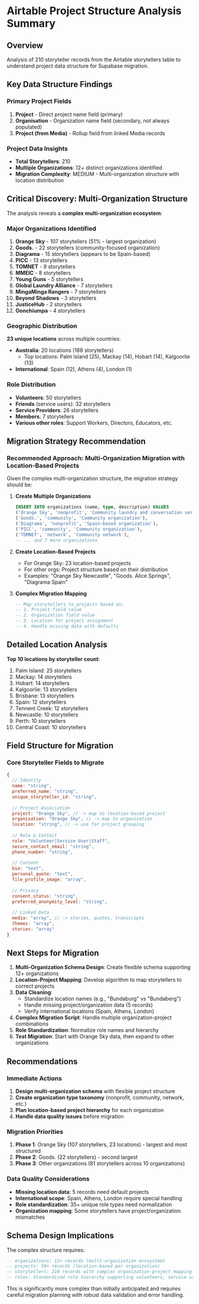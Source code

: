# Airtable Project Structure Analysis Summary

## Overview
Analysis of 210 storyteller records from the Airtable storytellers table to understand project data structure for Supabase migration.

## Key Data Structure Findings

### Primary Project Fields
1. **Project** - Direct project name field (primary)
2. **Organisation** - Organization name field (secondary, not always populated)
3. **Project (from Media)** - Rollup field from linked Media records

### Project Data Insights
- **Total Storytellers**: 210
- **Multiple Organizations**: 12+ distinct organizations identified
- **Migration Complexity**: MEDIUM - Multi-organization structure with location distribution

## Critical Discovery: Multi-Organization Structure

The analysis reveals a **complex multi-organization ecosystem**:

### Major Organizations Identified
1. **Orange Sky** - 107 storytellers (51% - largest organization)
2. **Goods.** - 22 storytellers (community-focused organization)
3. **Diagrama** - 15 storytellers (appears to be Spain-based)
4. **PICC** - 13 storytellers 
5. **TOMNET** - 9 storytellers
6. **MMEIC** - 8 storytellers
7. **Young Guns** - 5 storytellers
8. **Global Laundry Alliance** - 7 storytellers
9. **MingaMinga Rangers** - 7 storytellers
10. **Beyond Shadows** - 3 storytellers
11. **JusticeHub** - 2 storytellers
12. **Oonchiumpa** - 4 storytellers

### Geographic Distribution
**23 unique locations** across multiple countries:
- **Australia**: 20 locations (188 storytellers)
  - Top locations: Palm Island (25), Mackay (14), Hobart (14), Kalgoorlie (13)
- **International**: Spain (12), Athens (4), London (1)

### Role Distribution
- **Volunteers**: 50 storytellers
- **Friends** (service users): 32 storytellers  
- **Service Providers**: 26 storytellers
- **Members**: 7 storytellers
- **Various other roles**: Support Workers, Directors, Educators, etc.

## Migration Strategy Recommendation

### Recommended Approach: **Multi-Organization Migration with Location-Based Projects**

Given the complex multi-organization structure, the migration strategy should be:

1. **Create Multiple Organizations**
   ```sql
   INSERT INTO organizations (name, type, description) VALUES
   ('Orange Sky', 'nonprofit', 'Community laundry and conversation service'),
   ('Goods.', 'community', 'Community organization'),  
   ('Diagrama', 'nonprofit', 'Spain-based organization'),
   ('PICC', 'community', 'Community organization'),
   ('TOMNET', 'network', 'Community network'),
   -- ... and 7 more organizations
   ```

2. **Create Location-Based Projects**
   - For Orange Sky: 23 location-based projects
   - For other orgs: Project structure based on their distribution
   - Examples: "Orange Sky Newcastle", "Goods. Alice Springs", "Diagrama Spain"

3. **Complex Migration Mapping**
   ```sql
   -- Map storytellers to projects based on:
   -- 1. Project field value 
   -- 2. Organization field value
   -- 3. Location for project assignment
   -- 4. Handle missing data with defaults
   ```

## Detailed Location Analysis
**Top 10 locations by storyteller count**:
1. Palm Island: 25 storytellers
2. Mackay: 14 storytellers
3. Hobart: 14 storytellers  
4. Kalgoorlie: 13 storytellers
5. Brisbane: 13 storytellers
6. Spain: 12 storytellers
7. Tennent Creek: 12 storytellers
8. Newcastle: 10 storytellers
9. Perth: 10 storytellers
10. Central Coast: 10 storytellers

## Field Structure for Migration

### Core Storyteller Fields to Migrate
```javascript
{
  // Identity
  name: "string",
  preferred_name: "string", 
  unique_storyteller_id: "string",
  
  // Project Association  
  project: "Orange Sky", // -> map to location-based project
  organisation: "Orange Sky", // -> map to organization
  location: "string", // -> use for project grouping
  
  // Role & Contact
  role: "Volunteer|Service User|Staff",
  secure_contact_email: "string",
  phone_number: "string",
  
  // Content
  bio: "text",
  personal_quote: "text", 
  file_profile_image: "array",
  
  // Privacy
  consent_status: "string",
  preferred_anonymity_level: "string",
  
  // Linked Data
  media: "array", // -> stories, quotes, transcripts
  themes: "array",
  stories: "array"
}
```

## Next Steps for Migration

1. **Multi-Organization Schema Design**: Create flexible schema supporting 12+ organizations
2. **Location-Project Mapping**: Develop algorithm to map storytellers to correct projects
3. **Data Cleaning**: 
   - Standardize location names (e.g., "Bundaburg" vs "Bundaberg")
   - Handle missing project/organization data (5 records)
   - Verify international locations (Spain, Athens, London)
4. **Complex Migration Script**: Handle multiple organization-project combinations
5. **Role Standardization**: Normalize role names and hierarchy
6. **Test Migration**: Start with Orange Sky data, then expand to other organizations

## Recommendations

### Immediate Actions
1. **Design multi-organization schema** with flexible project structure
2. **Create organization type taxonomy** (nonprofit, community, network, etc.)
3. **Plan location-based project hierarchy** for each organization
4. **Handle data quality issues** before migration

### Migration Priorities
1. **Phase 1**: Orange Sky (107 storytellers, 23 locations) - largest and most structured
2. **Phase 2**: Goods. (22 storytellers) - second largest
3. **Phase 3**: Other organizations (81 storytellers across 10 organizations)

### Data Quality Considerations
- **Missing location data**: 5 records need default projects
- **International scope**: Spain, Athens, London require special handling  
- **Role standardization**: 35+ unique role types need normalization
- **Organization mapping**: Some storytellers have project/organization mismatches

## Schema Design Implications

The complex structure requires:
```sql
-- organizations: 12+ records (multi-organization ecosystem)
-- projects: 50+ records (location-based per organization)
-- storytellers: 210 records with complex organization-project mapping
-- roles: Standardized role hierarchy supporting volunteers, service users, staff
```

This is significantly more complex than initially anticipated and requires careful migration planning with robust data validation and error handling.